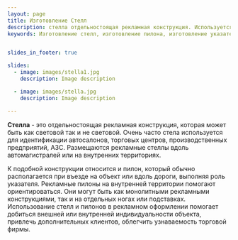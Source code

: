 ```yaml
---
layout: page
title: Изготовление Стелл
description: стелла отдельностоящая рекламная конструкция. Используется для идентификации автосалонов, торговых центров, АЗС. Размещаются вдоль автомагистралей или на внутренних территориях.
keywords: Изготовление стелл, изготовление пилона, изготовление указателей, изгтовление наружной вывески, изготовление наружной рекламы, световая стелла, реклама для магазинов.


slides_in_footer: true

slides:
  - image: images/stella1.jpg
    description: Image description

  - image: images/stella.jpg
    description: Image description

---
```



**Стелла** - это отдельностоящая рекламная конструкция, которая может быть как световой так и не световой. Очень часто стела используется для идентификации автосалонов, торговых центров, производственных предприятий, АЗС. Размещаются рекламные стеллы вдоль автомагистралей или на внутренних территориях. 

К подобной конструкции относится и пилон, который обычно располагается при въезде на объект или вдоль дороги, выполняя роль указателя. Рекламные пилоны на внутренней территории помогают ориентироваться. Они могут быть как монолитными рекламными конструкциями, так и на отдельных ногах или подставках. Использование стелл и пилонов в рекламном оформлении помогает добиться внешней или внутренней индивидуальности объекта, привлечь дополнительных клиентов, облегчить узнаваемость торговой фирмы.
